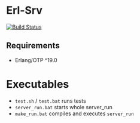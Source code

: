 # Erl-Srv

[![Build Status](https://travis-ci.org/M1nified/Erl-Srv.svg?branch=master)](https://travis-ci.org/M1nified/Erl-Srv)

## Requirements

- Erlang/OTP ^19.0

# Executables

- `test.sh` / `test.bat` runs tests
- `server_run.bat` starts whole server_run
- `make_run.bat` compiles and executes `server_run`
